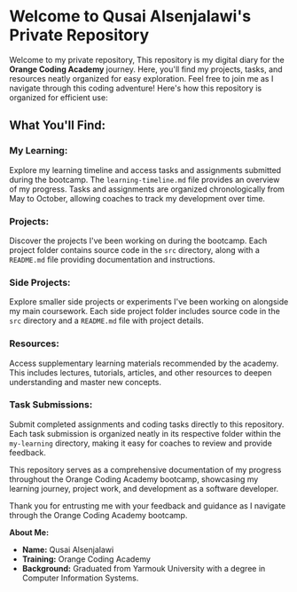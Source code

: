 # Welcome to Qusai Alsenjalawi's Private Repository

Welcome to my private repository, This repository is my digital diary for the **Orange Coding Academy** journey. Here, you'll find my projects, tasks, and resources neatly organized for easy exploration. Feel free to join me as I navigate through this coding adventure! Here's how this repository is organized for efficient use:

## What You'll Find:

### My Learning:
Explore my learning timeline and access tasks and assignments submitted during the bootcamp. The `learning-timeline.md` file provides an overview of my progress. Tasks and assignments are organized chronologically from May to October, allowing coaches to track my development over time.

### Projects:
Discover the projects I've been working on during the bootcamp. Each project folder contains source code in the `src` directory, along with a `README.md` file providing documentation and instructions. 

### Side Projects:
Explore smaller side projects or experiments I've been working on alongside my main coursework. Each side project folder includes source code in the `src` directory and a `README.md` file with project details. 

### Resources:
Access supplementary learning materials recommended by the academy. This includes lectures, tutorials, articles, and other resources to deepen understanding and master new concepts. 

### Task Submissions:
Submit completed assignments and coding tasks directly to this repository. Each task submission is organized neatly in its respective folder within the `my-learning` directory, making it easy for coaches to review and provide feedback.  

 

This repository serves as a comprehensive documentation of my progress throughout the Orange Coding Academy bootcamp, showcasing my learning journey, project work, and development as a software developer.

Thank you for entrusting me with your feedback and guidance as I navigate through the Orange Coding Academy bootcamp.

**About Me:**
- **Name:** Qusai Alsenjalawi
- **Training:** Orange Coding Academy 
- **Background:** Graduated from Yarmouk University with a degree in Computer Information Systems. 
